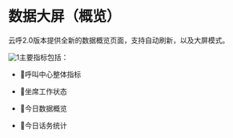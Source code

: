 数据大屏（概览） 
=============================

云呼2.0版本提供全新的数据概览页面，支持自动刷新，以及大屏模式。

![1](https://static-aliyun-doc.oss-accelerate.aliyuncs.com/assets/img/zh-CN/2548548161/p264249.png)主要指标包括：

* 呼叫中心整体指标

  




<!-- -->

* 坐席工作状态

  




<!-- -->



<!-- -->

* 今日数据概览

  




<!-- -->



<!-- -->

* 今日话务统计

  




<!-- -->


